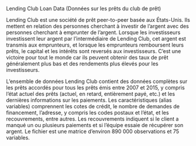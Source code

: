 Lending Club Loan Data (Données sur les prêts du club de prêt)

Lending Club est une société de prêt peer-to-peer basée aux États-Unis. Ils mettent en relation des personnes cherchant à investir 
de l’argent avec des personnes cherchant à emprunter de l’argent. Lorsque les investisseurs investissent leur argent par l’intermédiaire
de Lending Club, cet argent est transmis aux emprunteurs, et lorsque les emprunteurs remboursent leurs prêts, le capital et les intérêts 
sont reversés aux investisseurs. C’est une victoire pour tout le monde car ils peuvent obtenir des taux de prêt généralement plus bas et 
des rendements plus élevés pour les investisseurs.

L’ensemble de données Lending Club contient des données complètes sur les prêts accordés pour tous les prêts émis entre 2007 et 2015, 
y compris l’état actuel des prêts (actuel, en retard, entièrement payé, etc.) et les dernières informations sur les paiements. 
Les caractéristiques (alias variables) comprennent les cotes de crédit, le nombre de demandes de financement, l’adresse, y compris 
les codes postaux et l’état, et les recouvrements, entre autres. Les recouvrements indiquent si le client a manqué un ou plusieurs 
paiements et si l’équipe essaie de récupérer son argent. Le fichier est une matrice d’environ 890 000 observations et 75 variables.

